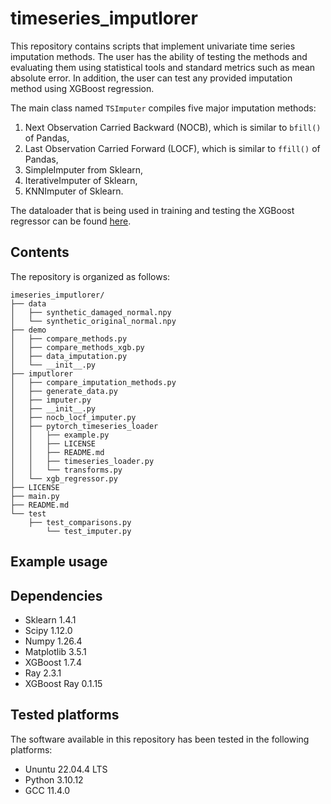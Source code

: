 # timeseries_imputlorer

This repository contains scripts that implement univariate time series imputation
methods. The user has the ability of testing the methods and evaluating them
using statistical tools and standard metrics such as mean absolute error. 
In addition, the user can test any provided imputation method using XGBoost
regression. 

The main class named `TSImputer` compiles five major imputation methods:
  1. Next Observation Carried Backward (NOCB), which is similar to `bfill()`
  of Pandas,
  2. Last Observation Carried Forward (LOCF), which is similar to `ffill()` of
  Pandas,
  3. SimpleImputer from Sklearn,
  4. IterativeImputer of Sklearn,
  5. KNNImputer of Sklearn.

The dataloader that is being used in training and testing the XGBoost regressor
can be found [here](https://github.com/gdetor/pytorch_timeseries_loader).


## Contents

The repository is organized as follows:
```
imeseries_imputlorer/
├── data
│   ├── synthetic_damaged_normal.npy
│   └── synthetic_original_normal.npy
├── demo
│   ├── compare_methods.py
│   ├── compare_methods_xgb.py
│   ├── data_imputation.py
│   └── __init__.py
├── imputlorer
│   ├── compare_imputation_methods.py
│   ├── generate_data.py
│   ├── imputer.py
│   ├── __init__.py
│   ├── nocb_locf_imputer.py
│   ├── pytorch_timeseries_loader
│   │   ├── example.py
│   │   ├── LICENSE
│   │   ├── README.md
│   │   ├── timeseries_loader.py
│   │   └── transforms.py
│   └── xgb_regressor.py
├── LICENSE
├── main.py
├── README.md
└── test
    ├── test_comparisons.py
        └── test_imputer.py

```



## Example usage


## Dependencies
  - Sklearn 1.4.1
  - Scipy 1.12.0
  - Numpy 1.26.4
  - Matplotlib 3.5.1
  - XGBoost 1.7.4
  - Ray 2.3.1
  - XGBoost Ray 0.1.15

## Tested platforms

The software available in this repository has been tested in the following platforms:
  - Ununtu 22.04.4 LTS
  - Python 3.10.12
  - GCC 11.4.0
